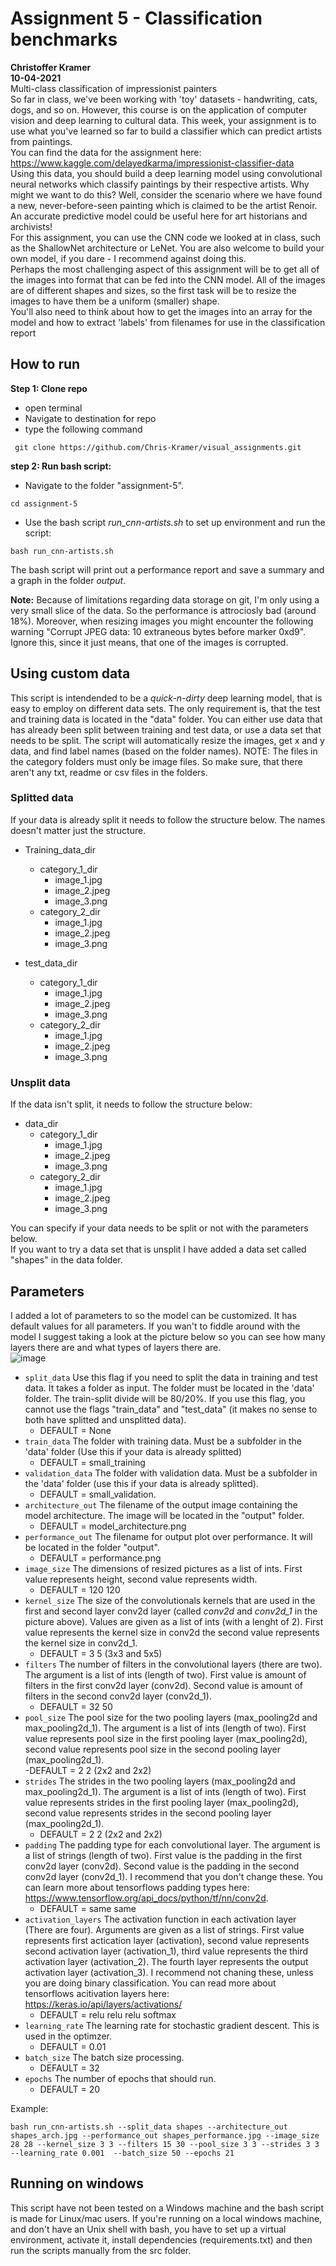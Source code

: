 # Assignment 5 - Classification benchmarks
**Christoffer Kramer**  
**10-04-2021**  
Multi-class classification of impressionist painters  
So far in class, we've been working with 'toy' datasets - handwriting, cats, dogs, and so on. However, this course is on the application of computer vision and deep learning to cultural data. This week, your assignment is to use what you've learned so far to build a classifier which can predict artists from paintings.  
You can find the data for the assignment here: https://www.kaggle.com/delayedkarma/impressionist-classifier-data  
Using this data, you should build a deep learning model using convolutional neural networks which classify paintings by their respective artists. Why might we want to do this? Well, consider the scenario where we have found a new, never-before-seen painting which is claimed to be the artist Renoir. An accurate predictive model could be useful here for art historians and archivists!  
For this assignment, you can use the CNN code we looked at in class, such as the ShallowNet architecture or LeNet. You are also welcome to build your own model, if you dare - I recommend against doing this.  
Perhaps the most challenging aspect of this assignment will be to get all of the images into format that can be fed into the CNN model. All of the images are of different shapes and sizes, so the first task will be to resize the images to have them be a uniform (smaller) shape.  
You'll also need to think about how to get the images into an array for the model and how to extract 'labels' from filenames for use in the classification report

## How to run  
**Step 1: Clone repo**  
- open terminal  
- Navigate to destination for repo  
- type the following command  
```console
 git clone https://github.com/Chris-Kramer/visual_assignments.git
```  
**step 2: Run bash script:**  
- Navigate to the folder "assignment-5".  
```console
cd assignment-5
```  
- Use the bash script _run_cnn-artists.sh_ to set up environment and run the script:  
```console
bash run_cnn-artists.sh
```  
The bash script will print out a performance report and save a summary and a graph in the folder _output_.

**Note:** Because of limitations regarding data storage on git, I'm only using a very small slice of the data. So the performance is attrociosly bad (around 18%). Moreover, when resizing images you might encounter the following warning "Corrupt JPEG data: 10 extraneous bytes before marker 0xd9". Ignore this, since it just means, that one of the images is corrupted.    

## Using custom data
This script is intendended to be a _quick-n-dirty_ deep learning model, that is easy to employ on different data sets. The only requirement is, that the test and training data is located in the "data" folder. You can either use data that has already been split between training and test data, or use a data set that needs to be split. The script will automatically resize the images, get x and y data, and find label names (based on the folder names). NOTE: The files in the category folders must only be image files. So make sure, that there aren't any txt, readme or csv files in the folders. 

### Splitted data
If your data is already split it needs to follow the structure below. The names doesn't matter just the structure. 

- Training_data_dir
    - category_1_dir
        - image_1.jpg
        - image_2.jpeg
        - image_3.png
    - category_2_dir
        - image_1.jpg
        - image_2.jpeg
        - image_3.png
        
- test_data_dir
    - category_1_dir
        - image_1.jpg
        - image_2.jpeg
        - image_3.png
    - category_2_dir
        - image_1.jpg
        - image_2.jpeg
        - image_3.png
        
### Unsplit data
If the data isn't split, it needs to follow the structure below:
- data_dir
    - category_1_dir
        - image_1.jpg
        - image_2.jpeg
        - image_3.png
    - category_2_dir
        - image_1.jpg
        - image_2.jpeg
        - image_3.png
         
You can specify if your data needs to be split or not with the parameters below.  
If you want to try a data set that is unsplit I have added a data set called "shapes" in the data folder. 

## Parameters
I added a lot of parameters to so the model can be customized. It has default values for all parameters. If you wan't to fiddle around with the model I suggest taking a look at the picture  below so you can see how many layers there are and what types of layers there are.   
![image](output/small_data-model_architecture.png)  

- `split_data` Use this flag if you need to split the data in training and test data. It takes a folder as input. The folder must be located in the 'data' folder. The train-split divide will be 80/20%. If you use this flag, you cannot use the flags "train_data" and "test_data" (it makes no sense to both have splitted and unsplitted data).  
    - DEFAULT = None  
- `train_data` The folder with training data. Must be a subfolder in the 'data' folder (Use this if your data is already splitted)
    - DEFAULT = small_training   
- `validation_data` The folder with validation data. Must be a subfolder in the 'data' folder (use this if your data is already splitted).  
    - DEFAULT = small_validation.  
- `architecture_out` The filename of the output image containing the model architecture. The image will be located in the "output" folder.
    - DEFAULT = model_architecture.png  
- `performance_out` The filename for output plot over performance. It will be located in the folder "output".  
    - DEFAULT = performance.png  
- `image_size` The dimensions of resized pictures as a list of ints. First value represents height, second value represents width.  
    - DEFAULT = 120 120  
- `kernel_size` The size of the convolutionals kernels that are used in the first and second layer conv2d layer (called _conv2d_ and _conv2d_1_ in the picture above). Values are given as a list of ints (with a lenght of 2). First value represents the kernel size in conv2d the second value represents the kernel size in conv2d_1.  
    - DEFAULT = 3 5 (3x3 and 5x5)  
- `filters` The number of filters in the convolutional layers (there are two). The argument is a list of ints (length of two). First value is amount of filters in the first conv2d layer (conv2d). Second value is amount of filters in the second conv2d layer (conv2d_1).  
    - DEFAULT = 32 50  
- `pool_size` The pool size for the two pooling layers (max_pooling2d and max_pooling2d_1). The argument is a list of ints (length of two). First value represents pool size in the first pooling layer (max_pooling2d), second value represents pool size in the second pooling layer (max_pooling2d_1).  
    -DEFAULT = 2 2 (2x2 and 2x2)  
- `strides` The strides in the two pooling layers (max_pooling2d and max_pooling2d_1). The argument is a list of ints (length of two). First value represents strides in the first pooling layer (max_pooling2d), second value represents strides in the second pooling layer (max_pooling2d_1).  
    - DEFAULT = 2 2 (2x2 and 2x2)  
- `padding` The padding type for each convolutional layer. The argument is a list of strings (length of two). First value is the padding in the first conv2d layer (conv2d). Second value is the padding in the second conv2d layer (conv2d_1). I recommend that you don't change these. You can learn more about tensorflows padding types here: https://www.tensorflow.org/api_docs/python/tf/nn/conv2d.  
    - DEFAULT = same same  
- `activation_layers` The activation function in each activation layer (There are four). Arguments are given as a list of strings. First value represents first actication layer (activation), second value represents second activation layer (activation_1), third value represents the third activation layer (activation_2). The fourth layer represents the output activation layer (activation_3). I recommend not chaning these, unless you are doing binary classification. You can read more about tensorflows acitivation layers here: https://keras.io/api/layers/activations/  
    - DEFAULT = relu relu relu softmax  
- `learning_rate` The learning rate for stochastic gradient descent. This is used in the optimzer.  
    - DEFAULT = 0.01  
- `batch_size` The batch size processing.  
    - DEFAULT = 32
- `epochs` The number of epochs that should run. 
    - DEFAULT = 20  

Example:  
```console
bash run_cnn-artists.sh --split_data shapes --architecture_out shapes_arch.jpg --performance_out shapes_performance.jpg --image_size 28 28 --kernel_size 3 3 --filters 15 30 --pool_size 3 3 --strides 3 3 --learning_rate 0.001  --batch_size 50 --epochs 21
```
## Running on windows
This script have not been tested on a Windows machine and the bash script is made for Linux/mac users. If you're running on a local windows machine, and don't have an Unix shell with bash, you have to set up a virtual environment, activate it, install dependencies (requirements.txt) and then run the scripts manually from the src folder.